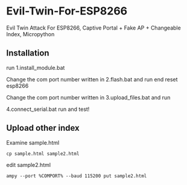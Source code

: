 # Evil-Twin-For-ESP8266
Evil Twin Attack For ESP8266, Captive Portal + Fake AP + Changeable Index, Micropython

## Installation
run 1.install_module.bat

Change the com port number written in 2.flash.bat and run 
end reset esp8266

Change the com port number written in 3.upload_files.bat and run


4.connect_serial.bat run and test!

## Upload other index
Examine sample.html 
```
cp sample.html sample2.html
```
edit sample2.html
```
ampy --port %COMPORT% --baud 115200 put sample2.html
```
